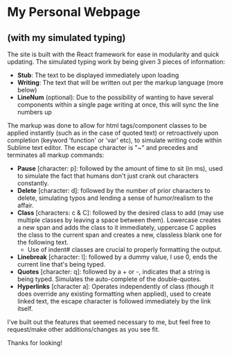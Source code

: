 # My Personal Webpage
## (with my simulated typing)

The site is built with the React framework for ease in modularity and quick updating. The simulated typing work by being given 3 pieces of information:
* **Stub**: The text to be displayed immediately upon loading
* **Writing**: The text that will be written out per the markup language (more below)
* **LineNum** (optional): Due to the possibility of wanting to have several components within a single page writing at once, this will sync the line numbers up

The markup was done to allow for html tags/component classes to be applied instantly (such as in the case of quoted text) or retroactively upon completion (keyword 'function' or 'var' etc), to simulate writing code within Sublime text editor. The escape character is "~" and precedes and terminates all markup commands:
* **Pause** [character: p]: followed by the amount of time to sit (in ms), used to simulate the fact that humans don't just crank out characters constantly.
* **Delete** [character: d]: followed by the number of prior characters to delete, simulating typos and lending a sense of humor/realism to the affair.
* **Class** [characters: c & C]: followed by the desired class to add (may use multiple classes by leaving a space between them). Lowercase creates a new span and adds the class to it immediately, uppercase C applies the class to the current span and creates a new, classless blank one for the following text.
  * Use of indent# classes are crucial to properly formatting the output.
* **Linebreak** [character: l]: followed by a dummy value, I use 0, ends the current line that's being typed.
* **Quotes** [character: q]: followed by a + or -, indicates that a string is being typed. Simulates the auto-complete of the double-quotes.
* **Hyperlinks** [character a]: Operates independently of class (though it does override any existing formatting when applied), used to create linked text, the escape character is followed immediately by the link itself.

I've built out the features that seemed necessary to me, but feel free to request/make other additions/changes as you see fit.

Thanks for looking!
